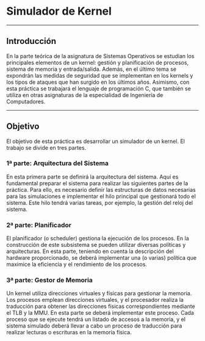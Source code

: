 # Simulador de Kernel

----------
## Introducción

En la parte teórica de la asignatura de Sistemas Operativos se estudian los principales elementos de un kernel: gestión y planificación de procesos, sistema de memoria y entrada/salida. Además, en el último tema se expondrán las medidas de seguridad que se implementan en los kernels y los tipos de ataques que han surgido en los últimos años. Asimismo, con esta práctica se trabajará el lenguaje de programación C, que también se utiliza en otras asignaturas de la especialidad de Ingeniería de Computadores.

-----------------
## Objetivo

El objetivo de esta práctica es desarrollar un simulador de un kernel. El trabajo se divide en tres partes.

### 1ª parte: Arquitectura del Sistema

En esta primera parte se definirá la arquitectura del sistema. Aquí es fundamental preparar el sistema para realizar las siguientes partes de la práctica. Para ello, es necesario definir las estructuras de datos necesarias para las simulaciones e implementar el hilo principal que gestionará todo el sistema. Este hilo tendrá varias tareas, por ejemplo, la gestión del reloj del sistema.

### 2ª parte: Planificador

El planificador (o scheduler) gestiona la ejecución de los procesos. En la construcción de este subsistema se pueden utilizar diversas políticas y arquitecturas. En esta parte, teniendo en cuenta la descripción del hardware proporcionado, se deberá implementar una (o varias) política que maximice la eficiencia y el rendimiento de los procesos.

### 3ª parte: Gestor de Memoria

Un kernel utiliza direcciones virtuales y físicas para gestionar la memoria. Los procesos emplean direcciones virtuales, y el procesador realiza la traducción para obtener las direcciones físicas correspondientes mediante el TLB y la MMU. En esta parte se deberá implementar este proceso. Cada proceso que se ejecute tendrá un listado de accesos a la memoria, y el sistema simulado deberá llevar a cabo un proceso de traducción para realizar lecturas o escrituras en la memoria física.
